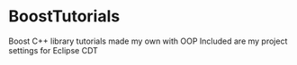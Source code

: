 BoostTutorials
==============

Boost C++ library tutorials made my own with OOP
Included are my project settings for Eclipse CDT
